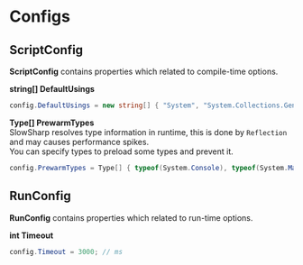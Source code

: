 Configs
====

ScriptConfig
----
__ScriptConfig__ contains properties which related to compile-time options.

__string[] DefaultUsings__<br>

```cs
config.DefaultUsings = new string[] { "System", "System.Collections.Generic" };
```

__Type[] PrewarmTypes__<br>
SlowSharp resolves type information in runtime, this is done by `Reflection` and may causes performance spikes.<br>
You can specify types to preload some types and prevent it.
```cs
config.PrewarmTypes = Type[] { typeof(System.Console), typeof(System.Math) };
```


RunConfig
----
__RunConfig__ contains properties which related to run-time options.

__int Timeout__<br>
```cs
config.Timeout = 3000; // ms
```
